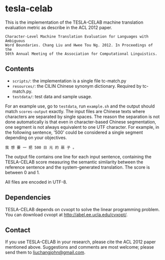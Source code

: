 tesla-celab
===========

This is the implementation of the TESLA-CELAB machine translation evaluation
metric as describe in the ACL 2012 paper.

    Character-Level Machine Translation Evaluation for Languages with Ambiguous
    Word Boundaries. Chang Liu and Hwee Tou Ng. 2012. In Proceedings of the
    50th Annual Meeting of the Association for Computational Linguistics.

Contents
--------

- `scripts/`: the implementation is a single file tc-match.py
- `resources/`: the CILIN Chinese synonym dictionary. Required by tc-match.py.
- `testdata/`: test data and sample usage.

For an example use, go to `testdata`, run `example.sh` and the output should
match `scores-output` exactly. The input files are Chinese texts where
characters are separated by single spaces. The reason the separation is not
done automatically is that even in character-based Chinese segmentation, one
segment is not always equivalent to one UTF character. For example, in the
following sentence, '500' could be considered a single segment depending on
your objectives.

    我 想 要 一 把 500 日 元 的 扇 子 。

The output file contains one line for each input sentence, containing the
TESLA-CELAB score measuring the semantic similarity between the reference
sentence and the system-generated translation. The score is between 0 and 1.

All files are encoded in UTF-8.

Dependencies
------------

TESLA-CELAB depends on cvxopt to solve the linear programming problem. You can
download cvxopt at http://abel.ee.ucla.edu/cvxopt/.

Contact
-------

If you use TESLA-CELAB in your research, please cite the ACL 2012 paper
mentioned above. Suggestions and comments are most welcome; please send them to
liuchangjohn@gmail.com.
